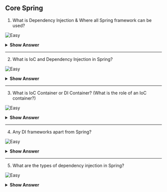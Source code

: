 ## Core Spring 

1. What is Dependency Injection & Where all Spring framework can be used?

![Easy](https://github.com/revaturelabs/interviewquestions/blob/dev/ComplexityTags/simple%20(2).svg)
<details>
    <summary><b> Show Answer </b></summary> 
<blockquote>
  
Dependency injection is basically providing the instance variables (referred do as dependencies) that an object needs, instead of having it constructed by the class of that object itself. Spring framework can be used to build Java CUI, GUI, Web, Distributed, Enterprise Applications, as all application types are candidate for Dependency injection.
  
**Explanation**<br>  There are scenarios where one java class comprises of dependencies i.e. object of another class. This is particularly called as Has-A relationship in java world. Whenever in any java application you have one or more dependencies which you don’t want to manage on your own rather want to delegate it to some third-party framework that is right place where Spring framework can be leveraged. The wrong myth for Spring is, it is only used for enterprise application but in reality, it can be used in any type of application as far as you have dependencies in your code. Hence Spring framework can be used in any Core Java, Web, Distributed, Web Services as well as Android application as applicable.

``` java
  
public class Laptop {
	private String modelName;
	private double price;
	private Processor processor;
	// Constructor auto-generated constructor stub
	// Getter, Setter auto-generated stub
}

public class Processor {
	private String modelName;
	private String cacheMemory;
	private double price;
	// Constructor auto-generated constructor stub
	// Getter, Setter auto-generated stub
}

public class Intel extends Processor {
	private String numberOfCores;
	// Constructor auto-generated constructor stub
	// Getter, Setter auto-generated stub
}

public class Amd extends Processor {
	private boolean graphicsAcceleration;
	// Constructor auto-generated constructor stub
	// Getter, Setter auto-generated stub
}
```
**Note:** Laptop class having Processor dependency
 </blockqoute> 
</details>

---
  
2. What is IoC and Dependency Injection in Spring?
  
![Easy](https://github.com/revaturelabs/interviewquestions/blob/dev/ComplexityTags/simple%20(2).svg)
<details>
    <summary><b> Show Answer </b></summary> 
<blockquote>
  
 Inversion of control is a generic term and implemented in several ways (events, delegates, service locator & Dependency Injection). DI is a subtype of IOC and is implemented by constructor injection, setter injection or method injection.
  
**Explanation**<br> **IoC** which stands for **Inversion of Control** is also known as **Dependency Injection (DI)** usually referred as **Spring IoC/DI**. Inversion of Control is a principle in software engineering which transfers the control of objects or portions of a program to a container or framework. In contrast with traditional programming, in which our custom code makes calls to a library, IoC enables a framework to take control of the flow of a program and make calls to our custom code. It is a process whereby objects define their dependencies (that is, the other objects they work with) through constructor arguments (called Constructor based DI) or properties that are set on the object instance after it is constructed (called Setter based DI). The container then injects those dependencies when it creates the bean. This process is fundamentally the inverse (hence the name, Inversion of Control) of the bean itself controlling the instantiation or location of its dependencies.

  **Note:** Remember Dependency Injection (DI) is broader term used and supported by many frameworks including frontend framework like Angular.  In Angular we have Services that share data between various components are also configured using DI.
  </blockqoute> 
</details>
  
 ---
  
 
3. What is IoC Container or DI Container? (What is the role of an IoC container?)

![Easy](https://github.com/revaturelabs/interviewquestions/blob/dev/ComplexityTags/simple%20(2).svg)
<details>
    <summary><b> Show Answer </b></summary> 
<blockquote>
  
In spring context both IoC & DI containers are the same. In Spring the business components are called as Beans. The IoC container manages the lifecycle of Beans.

**Explanation**<br>
The terms Dependency Injection (DI) & Inversion of Control (IoC) are generally used interchangeably, hence some people say IoC Container and some people say DI container but both terms indicate the same thing. The IoC container that is also known as a DI Container is a framework for implementing automatic dependency injection very effectively. It manages the complete object creation and its lifecycle, as well as it also injects the dependencies into the classes. In the Spring framework, the interface **ApplicationContext** represents the IoC container. The Spring container is responsible for instantiating, configuring and assembling objects known as beans, as well as managing their life cycles. The Spring framework provides several implementations of the **ApplicationContext** interface: **ClassPathXmlApplicationContext** and **FileSystemXmlApplicationContext** for standalone applications, and **WebApplicationContext** for web applications.
  </blockqoute> 
</details>
  
 ---
 
 4. Any DI frameworks apart from Spring?

![Easy](https://github.com/revaturelabs/interviewquestions/blob/dev/ComplexityTags/simple%20(2).svg)
<details>
    <summary><b> Show Answer </b></summary> 
<blockquote>
	
Libraries and Frameworks that implement DI
- Spring (Java)
- Google Guice (Java)
- Dagger (Java and Android)
- Castle Windsor (.NET)
- Unity(.NET)
  </blockqoute> 
</details>
  
 ---

5. What are the types of dependency injection in Spring?

![Easy](https://github.com/revaturelabs/interviewquestions/blob/dev/ComplexityTags/simple%20(2).svg)
<details>
    <summary><b> Show Answer </b></summary> 
<blockquote>
	
Dependency Injection in Spring can be done through **Constructors, Setters or Fields**.
	
**Explanation:** Lets understand with example:
``` java
public class TextEditor {
	private Validator;
	  public TextEditor(Validator validator) {
	    this.validator = validator;
	  }
	// Constructor auto-generated constructor stub
	// Getter, Setter auto-generated stub
}

public class GrammerValidator extends Validator {
	// Constructor auto-generated constructor stub
	// Getter, Setter auto-generated stub
}
```
**Note:** Class TextEditor having Validator dependency
	
**Constructor-Based Dependency Injection**<br>  In the case of constructor-based dependency injection, the DI is accomplished by the container invoking a constructor with a number of arguments, each representing a dependency.<br>
Spring resolves each argument primarily by type, followed by name of the attribute, and index for disambiguation. 

``` java
//Annotation Configuration:
@Configuration
public class AppConfig {
	@Bean
	public Validator grammerValidator() {
		return new GrammerValidator();
	}

	@Bean
	public TextEditor textEditor() {
		return new TextEditor(grammerValidator());
	}
}
//Or
//XML Configuration:
<bean id = "grammerValidator"class="com.revature.model.GrammerValidator"/>
<bean id="textEditor"class="com.revature.model.TextEditor">
	<constructor-arg type="Validator"index="0"name="validator"ref="grammerValidator"/>
</bean>
```
	
**Setter-Based Dependency Injection**<br> In the case of setter-based dependency injection, the container will call setter methods of our class after invoking a no-argument constructor (or no-argument static factory method) to instantiate the bean. We can combine constructor-based and setter-based types of injection for the same bean. The Spring documentation recommends using constructor-based injection for mandatory dependencies, and setter-based injection for optional ones.

``` java
//Annotation Configuration:
@Configuration
public class AppConfig {
	@Bean
	public TextEditor textEditor() {
		TextEditor = new TextEditor();
		textEditor.setValidator(grammerValidator());
		return textEditor;
	}

	@Bean
	public Validator grammerValidator() {
		return new GrammerValidator();
	}
}
//Or 
//XML Configuration:
<bean id="grammerValidator" class="com.revature.model.GrammerValidator"/> 
<bean id="textEditor" class="com.revature.model.TextEditor"> 
  <property name="validator" ref="grammerValidator"/>
</bean>
```
	
**Field-Based Dependency Injection**<br>
In the case of setter-based dependency injection, we inject the dependencies by marking them with **@Autowired** annotation.<br>
This approach might look simpler and cleaner, but it has a few drawbacks such as:
-	This method uses reflection to inject the dependencies, which is costlier than constructor-based or setter-based injection.
-	It's really easy to keep adding multiple dependencies using this approach. If we were using constructor injection, having multiple arguments would make us think that the class does more than one thing, which can violate the Single Responsibility Principle.
	
``` java
//Annotation Configuration:
//While constructing the TextEditor object, 
//if there's no constructor or setter method to inject the Validator bean, 
//the container will use reflection to inject Validator into TextEditor.

public class TextEditor {
	@Autowired
  private Validator;
}

//Or
//XML Configuration:

<bean id="grammerValidator" class="com.revature.model.GrammerValidator" /> 
<bean id="textEditor" class="com.revature.model.TextEditor" autowire="byType"/>
<bean id="textEditor" class="com.revature.model.TextEditor" autowire="byName"/>
```
When using XML-based configuration metadata, we can specify the **autowire** mode for a bean definition with the autowire attribute of the <bean/> element. The autowiring functionality has four modes. There are four modes of autowiring a bean using an XML configuration:
1.	**no**: The default value - this means no autowiring is used for the bean and we have to explicitly name the dependencies. The bean references must be defined by **ref** elements.
2.	**byName**: Autowiring by property name. Spring looks for a bean with the same name as the property that needs to be autowired.
3.	**byType**: Lets a property be autowired if exactly one bean of the property type exists in the container. If more than one exists, a fatal exception is thrown, which indicates that you may not use byType autowiring for that bean. If there are no matching beans, nothing happens (the property is not set).
4.	**constructor**: Analogous to byType but applies to constructor arguments. If there is not exactly one bean of the constructor argument type in the container, a fatal error is raised.
	
---
	
6. What are the bean scopes?

![Easy](https://github.com/revaturelabs/interviewquestions/blob/dev/ComplexityTags/simple%20(2).svg)
<details>
    <summary><b> Show Answer </b></summary> 
<blockquote>
	
The scope of a bean defines the life cycle and visibility of that bean in the contexts we use it. 
**Explanation**<br> You can control not only the various dependencies and configuration values that are to be plugged into an object that is created from a particular bean definition but also control the scope of the objects created from a particular bean definition. The latest version of the Spring framework defines 6 types of scopes:
1.	**singleton**: (Default) Scopes a single bean definition to a single object instance for each Spring IoC container. When we define a bean with the singleton scope, the container creates a single instance of that bean; all requests for that bean name will return the same object, which is cached. Any modifications to the object will be reflected in all references to the bean. This scope is the default value if no other scope is specified.
2.	**prototype**: Scopes a single bean definition to any number of object instances.
A bean with the prototype scope will return a different instance every time it is requested from the container. The client code must clean up prototype-scoped objects and release expensive resources that the prototype bean(s) are holding. To get the Spring container to release resources held by prototype-scoped beans, try using a custom bean post-processor, which holds a reference to beans that need to be cleaned up.
3.	**request**: Scopes a single bean definition to the lifecycle of a single HTTP request. That is, each HTTP request has its own instance of a bean created off the back of a single bean definition. Only valid in the context of a web-aware Spring **ApplicationContext**.
4.	**session**: Scopes a single bean definition to the lifecycle of an HTTP Session. Only valid in the context of a web-aware Spring ApplicationContext.
5.	**application**: Scopes a single bean definition to the lifecycle of a **ServletContext**. Only valid in the context of a web-aware Spring **ApplicationContext**.
6.	**websocket**: Scopes a single bean definition to the lifecycle of a **WebSocket**. Only valid in the context of a web-aware Spring **ApplicationContext**.
